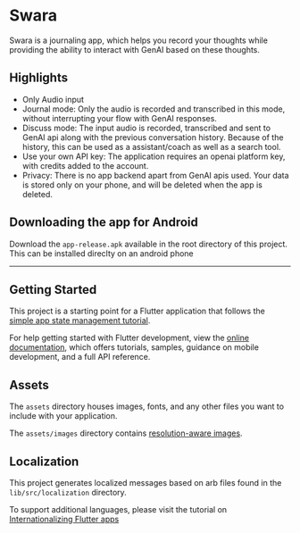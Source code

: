 # Swara

Swara is a journaling app, which helps you record your thoughts while providing the ability to interact with GenAI based on these thoughts.

## Highlights
- Only Audio input
- Journal mode: Only the audio is recorded and transcribed in this mode, without interrupting your flow with GenAI responses. 
- Discuss mode: The input audio is recorded, transcribed and sent to GenAI api along with the previous conversation history. Because of the history, this can be used as a assistant/coach as well as a search tool.
- Use your own API key: The application requires an openai platform key, with credits added to the account. 
- Privacy: There is no app backend apart from GenAI apis used. Your data is stored only on your phone, and will be deleted when the app is deleted.

## Downloading the app for Android
Download the `app-release.apk` available in the root directory of this project. This can be installed direclty on an android phone

---
## Getting Started

This project is a starting point for a Flutter application that follows the
[simple app state management
tutorial](https://flutter.dev/docs/development/data-and-backend/state-mgmt/simple).

For help getting started with Flutter development, view the
[online documentation](https://flutter.dev/docs), which offers tutorials,
samples, guidance on mobile development, and a full API reference.

## Assets

The `assets` directory houses images, fonts, and any other files you want to
include with your application.

The `assets/images` directory contains [resolution-aware
images](https://flutter.dev/docs/development/ui/assets-and-images#resolution-aware).

## Localization

This project generates localized messages based on arb files found in
the `lib/src/localization` directory.

To support additional languages, please visit the tutorial on
[Internationalizing Flutter
apps](https://flutter.dev/docs/development/accessibility-and-localization/internationalization)

